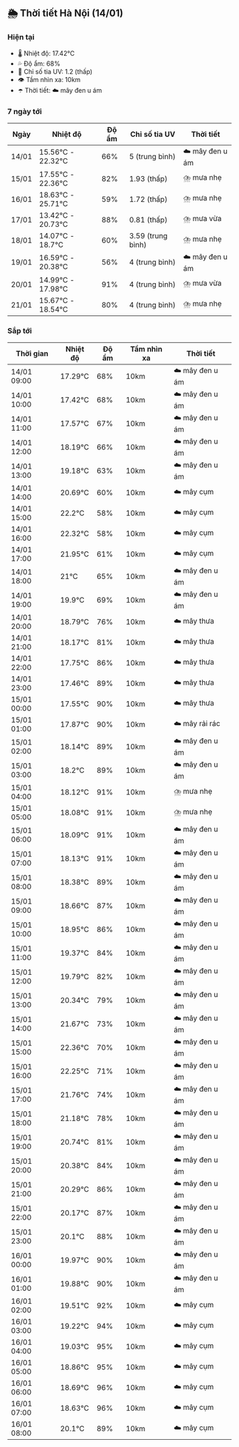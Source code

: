 ## 🌦️ Thời tiết Hà Nội (14/01)

### Hiện tại

- 🌡️ Nhiệt độ: 17.42℃
- 💦 Độ ẩm: 68%
- 🌟 Chỉ số tia UV: 1.2 (thấp)
- 👁️ Tầm nhìn xa: 10km
- ☂️ Thời tiết: ☁️ mây đen u ám

### 7 ngày tới

| Ngày | Nhiệt độ | Độ ẩm | Chỉ số tia UV | Thời tiết |
| --- | --- | --- | --- | --- |
| 14/01 | 15.56℃ - 22.32℃ | 66% | 5 (trung bình) | ☁️ mây đen u ám |
| 15/01 | 17.55℃ - 22.36℃ | 82% | 1.93 (thấp) | ⛈️ mưa nhẹ |
| 16/01 | 18.63℃ - 25.71℃ | 59% | 1.72 (thấp) | ⛈️ mưa nhẹ |
| 17/01 | 13.42℃ - 20.73℃ | 88% | 0.81 (thấp) | ⛈️ mưa vừa |
| 18/01 | 14.07℃ - 18.7℃ | 60% | 3.59 (trung bình) | ⛈️ mưa nhẹ |
| 19/01 | 16.59℃ - 20.38℃ | 56% | 4 (trung bình) | ☁️ mây đen u ám |
| 20/01 | 14.99℃ - 17.98℃ | 91% | 4 (trung bình) | ⛈️ mưa vừa |
| 21/01 | 15.67℃ - 18.54℃ | 80% | 4 (trung bình) | ⛈️ mưa nhẹ |

### Sắp tới

| Thời gian | Nhiệt độ | Độ ẩm | Tầm nhìn xa | Thời tiết |
| --- | --- | --- | --- | --- |
| 14/01 09:00 | 17.29℃ | 68% | 10km | ☁️ mây đen u ám |
| 14/01 10:00 | 17.42℃ | 68% | 10km | ☁️ mây đen u ám |
| 14/01 11:00 | 17.57℃ | 67% | 10km | ☁️ mây đen u ám |
| 14/01 12:00 | 18.19℃ | 66% | 10km | ☁️ mây đen u ám |
| 14/01 13:00 | 19.18℃ | 63% | 10km | ☁️ mây đen u ám |
| 14/01 14:00 | 20.69℃ | 60% | 10km | ☁️ mây cụm |
| 14/01 15:00 | 22.2℃ | 58% | 10km | ☁️ mây cụm |
| 14/01 16:00 | 22.32℃ | 58% | 10km | ☁️ mây cụm |
| 14/01 17:00 | 21.95℃ | 61% | 10km | ☁️ mây cụm |
| 14/01 18:00 | 21℃ | 65% | 10km | ☁️ mây đen u ám |
| 14/01 19:00 | 19.9℃ | 69% | 10km | ☁️ mây đen u ám |
| 14/01 20:00 | 18.79℃ | 76% | 10km | ☁️ mây thưa |
| 14/01 21:00 | 18.17℃ | 81% | 10km | ☁️ mây thưa |
| 14/01 22:00 | 17.75℃ | 86% | 10km | ☁️ mây thưa |
| 14/01 23:00 | 17.46℃ | 89% | 10km | ☁️ mây thưa |
| 15/01 00:00 | 17.55℃ | 90% | 10km | ☁️ mây thưa |
| 15/01 01:00 | 17.87℃ | 90% | 10km | ☁️ mây rải rác |
| 15/01 02:00 | 18.14℃ | 89% | 10km | ☁️ mây đen u ám |
| 15/01 03:00 | 18.2℃ | 89% | 10km | ☁️ mây đen u ám |
| 15/01 04:00 | 18.12℃ | 91% | 10km | ⛈️ mưa nhẹ |
| 15/01 05:00 | 18.08℃ | 91% | 10km | ⛈️ mưa nhẹ |
| 15/01 06:00 | 18.09℃ | 91% | 10km | ☁️ mây đen u ám |
| 15/01 07:00 | 18.13℃ | 91% | 10km | ☁️ mây đen u ám |
| 15/01 08:00 | 18.38℃ | 89% | 10km | ☁️ mây đen u ám |
| 15/01 09:00 | 18.66℃ | 87% | 10km | ☁️ mây đen u ám |
| 15/01 10:00 | 18.95℃ | 86% | 10km | ☁️ mây đen u ám |
| 15/01 11:00 | 19.37℃ | 84% | 10km | ☁️ mây đen u ám |
| 15/01 12:00 | 19.79℃ | 82% | 10km | ☁️ mây đen u ám |
| 15/01 13:00 | 20.34℃ | 79% | 10km | ☁️ mây đen u ám |
| 15/01 14:00 | 21.67℃ | 73% | 10km | ☁️ mây đen u ám |
| 15/01 15:00 | 22.36℃ | 70% | 10km | ☁️ mây đen u ám |
| 15/01 16:00 | 22.25℃ | 71% | 10km | ☁️ mây đen u ám |
| 15/01 17:00 | 21.76℃ | 74% | 10km | ☁️ mây đen u ám |
| 15/01 18:00 | 21.18℃ | 78% | 10km | ☁️ mây đen u ám |
| 15/01 19:00 | 20.74℃ | 81% | 10km | ☁️ mây đen u ám |
| 15/01 20:00 | 20.38℃ | 84% | 10km | ☁️ mây đen u ám |
| 15/01 21:00 | 20.29℃ | 86% | 10km | ☁️ mây đen u ám |
| 15/01 22:00 | 20.17℃ | 87% | 10km | ☁️ mây đen u ám |
| 15/01 23:00 | 20.1℃ | 88% | 10km | ☁️ mây đen u ám |
| 16/01 00:00 | 19.97℃ | 90% | 10km | ☁️ mây đen u ám |
| 16/01 01:00 | 19.88℃ | 90% | 10km | ☁️ mây đen u ám |
| 16/01 02:00 | 19.51℃ | 92% | 10km | ☁️ mây cụm |
| 16/01 03:00 | 19.22℃ | 94% | 10km | ☁️ mây cụm |
| 16/01 04:00 | 19.03℃ | 95% | 10km | ☁️ mây cụm |
| 16/01 05:00 | 18.86℃ | 95% | 10km | ☁️ mây cụm |
| 16/01 06:00 | 18.69℃ | 96% | 10km | ☁️ mây cụm |
| 16/01 07:00 | 18.63℃ | 96% | 10km | ☁️ mây cụm |
| 16/01 08:00 | 20.1℃ | 89% | 10km | ☁️ mây cụm |
